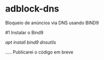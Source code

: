 # adblock-dns
Bloqueio de anúncios via DNS usando BIND9

#1 Instalar o Bind9

_apt install bind9 dnsutils_

.....
Publicarei o código em breve
